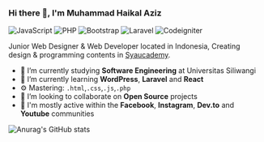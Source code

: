 ### Hi there 👋, I'm Muhammad Haikal Aziz

![JavaScript](https://img.shields.io/badge/JavaScript-Intermediate-yellow)
![PHP](https://img.shields.io/badge/PHP-Intermediate-informational)
![Bootstrap](https://img.shields.io/badge/Bootstrap-Expert-purple)
![Laravel](https://img.shields.io/badge/Laravel-Intermediate-red)
![Codeigniter](https://img.shields.io/badge/Codeigniter-Intermediate-orange)

Junior Web Designer & Web Developer located in Indonesia, Creating design & programming contents in [Syaucademy](https://www.instagram.com/syaucademy/ "Syaucademy").

- 🔭 I’m currently studying **Software Engineering** at Universitas Siliwangi
- 🌱 I’m currently learning **WordPress**, **Laravel** and **React**
- ⚙️ Mastering: `.html`,`.css`,`.js`,`.php`
- 👯 I’m looking to collaborate on **Open Source** projects
- 💬 I'm mostly active within the **Facebook**, **Instagram**, **Dev.to** and **Youtube** communities

![Anurag's GitHub stats](https://github-readme-stats-git-masterrstaa-rickstaa.vercel.app/api?username=anuraghazra&show_icons=true&theme=radical)

